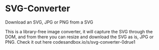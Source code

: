 # SVG-Converter
Download an SVG, JPG or PNG from a SVG

This is a library-free image converter, it will capture the SVG through the DOM, and from there you can resize and download the SVG as is, JPG or PNG.
Check it out here codesandbox.io/s/svg-converter-0drue1
